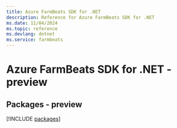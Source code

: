 ```yaml
---
title: Azure FarmBeats SDK for .NET
description: Reference for Azure FarmBeats SDK for .NET
ms.date: 11/04/2024
ms.topic: reference
ms.devlang: dotnet
ms.service: farmbeats
---
```

# Azure FarmBeats SDK for .NET - preview
## Packages - preview
[!INCLUDE [packages](farmbeats-index.md)]